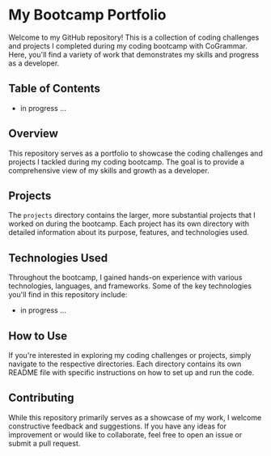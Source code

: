 # My Bootcamp Portfolio

Welcome to my GitHub repository! This is a collection of coding challenges and projects I completed during my coding bootcamp with CoGrammar. Here, you'll find a variety of work that demonstrates my skills and progress as a developer.

## Table of Contents

- in progress ...

## Overview

This repository serves as a portfolio to showcase the coding challenges and projects I tackled during my coding bootcamp. The goal is to provide a comprehensive view of my skills and growth as a developer.


## Projects

The `projects` directory contains the larger, more substantial projects that I worked on during the bootcamp. Each project has its own directory with detailed information about its purpose, features, and technologies used.

## Technologies Used

Throughout the bootcamp, I gained hands-on experience with various technologies, languages, and frameworks. Some of the key technologies you'll find in this repository include:

- in progress ...

## How to Use

If you're interested in exploring my coding challenges or projects, simply navigate to the respective directories. Each directory contains its own README file with specific instructions on how to set up and run the code.

## Contributing

While this repository primarily serves as a showcase of my work, I welcome constructive feedback and suggestions. If you have any ideas for improvement or would like to collaborate, feel free to open an issue or submit a pull request.




